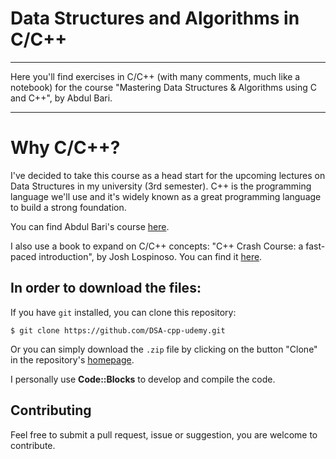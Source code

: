 # Data Structures and Algorithms in C/C++

---

Here you'll find exercises in C/C++ (with many comments, much like a notebook) for the course "Mastering Data Structures &amp; Algorithms using C and C++", by Abdul Bari.

---

# Why C/C++?

I've decided to take this course as a head start for the upcoming lectures on Data Structures in my university (3rd semester). C++ is the programming language we'll use and it's widely known as a great programming language to build a strong foundation.

You can find Abdul Bari's course [here](https://www.udemy.com/course/datastructurescncpp/).

I also use a book to expand on C/C++ concepts: "C++ Crash Course: a fast-paced introduction", by Josh Lospinoso. You can find it [here](https://www.amazon.com.br/C-Crash-Course-Josh-Lospinoso/dp/1593278888/ref=sr_1_1?__mk_pt_BR=%C3%85M%C3%85%C5%BD%C3%95%C3%91&dchild=1&keywords=c%2B%2B+crash+course+josh&qid=1607734307&s=digital-text&sr=1-1-catcorr).

## In order to download the files:

If you have `git` installed, you can clone this repository:

```console
$ git clone https://github.com/DSA-cpp-udemy.git
```

Or you can simply download the `.zip` file by clicking on the button "Clone" in the repository's [homepage](https://github.com/DSA-cpp-udemy).

I personally use **Code::Blocks** to develop and compile the code.

## Contributing

Feel free to submit a pull request, issue or suggestion, you are welcome to contribute.
